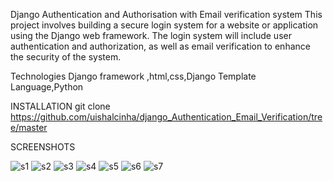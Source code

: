 Django Authentication and Authorisation with Email verification system
This project involves building a secure login system for a website or application using the Django web framework. The login system will include user authentication and authorization, as well as email verification to enhance the security of the system.

Technologies
Django framework ,html,css,Django Template Language,Python

INSTALLATION
git clone https://github.com/uishalcinha/django_Authentication_Email_Verification/tree/master


SCREENSHOTS

![s1](https://user-images.githubusercontent.com/84958938/233615492-a66fab94-67c2-41db-a4a8-e1c98b06c372.png)
![s2](https://user-images.githubusercontent.com/84958938/233615503-48e53124-e07c-4140-9c7f-2b9fb50942bb.png)
![s3](https://user-images.githubusercontent.com/84958938/233615513-a4cbdcd8-ecad-47ea-b903-9bb51b70f16c.png)
![s4](https://user-images.githubusercontent.com/84958938/233615530-a5ba91b2-cdb2-4299-9245-aab89b204873.png)
![s5](https://user-images.githubusercontent.com/84958938/233615535-4eb49970-79c1-43f9-a3f0-5f91102fb6c7.png)
![s6](https://user-images.githubusercontent.com/84958938/233615565-19efe724-4d7f-4bbc-ad2a-3bd3f81be56b.png)
![s7](https://user-images.githubusercontent.com/84958938/233615575-90876594-6d28-4f51-9a46-470653c3b862.png)
